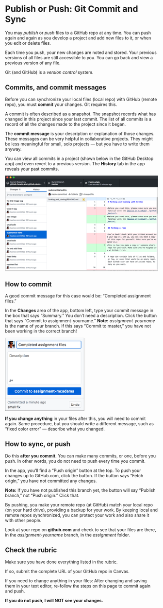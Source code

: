 # Publish or Push: Git Commit and Sync

You may *publish* or *push* files to a GitHub repo at any time. You can push again and again as you develop a project and add new files to it, or when you edit or delete files.

Each time you push, your new changes are noted and stored. Your previous versions of all files are still accessible to you. You can go back and view a previous version of any file.

Git (and GitHub) is a *version control* system.

## Commits, and commit messages

Before you can synchronize your local files (local repo) with GitHub (remote repo), you must **commit** your changes. Git requires this.

A commit is often described as a snapshot. The snapshot records what has changed in this project since your last commit. The list of all commits is a record of all the changes made to the project since it began.

The **commit message** is your description or explanation of those changes. These messages can be very helpful in collaborative projects. They might be less meaningful for small, solo projects &mdash; but you have to write them anyway.

You can view all commits in a project (shown below in the GitHub Desktop app) and even revert to a previous version. The **History** tab in the app reveals your past commits.

<img src="../images/commit_messages.png" alt="GitHub Desktop commit messages" width=960>

## How to commit

A good commit message for this case would be: “Completed assignment files.”

In the **Changes** area of the app, bottom left, type your commit message in the box that says “Summary.” You don’t need a description. Click the button that says “Commit to assignment-yourname.” **Note:** *assignment-yourname* is the name of your branch. If this says “Commit to master,” you have not been working in the correct branch!

<img src="../images/app-commit-field.png" alt="GitHub Desktop commit field" width=261>

**If you change anything** in your files after this, you will need to commit again. Same procedure, but you should write a different message, such as “fixed color error” — describe what you changed.

## How to sync, or push

Do this **after you commit.** You can make many commits, or one, before you push. In other words, you do not need to push every time you commit.

In the app, you'll find a “Push origin” button at the top. To push your changes up to GitHub.com, click the button. If the button says “Fetch origin,” you have not committed any changes.

**Note:** If you have not published this branch yet, the button will say “Publish branch,” not “Push origin.” Click that.

By pushing, you make your remote repo (at GitHub) match your local repo (on your hard drive), providing a backup for your work. By keeping local and remote repos synchronized, you can protect your work and also share it with other people.

Look at your repo on **github.com** and check to see that your files are there, in the *assignment-yourname* branch, in the *assignment* folder.

## Check the rubric

Make sure you have done everything listed in the [rubric](../rubric).

If so, submit the complete URL of your GitHub repo in Canvas.

If you need to change anything in your files: After changing and saving them in your text editor, re-follow the steps on this page to commit again and push.

**If you do not push, I will NOT see your changes.**
